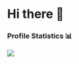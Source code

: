 # Hi there 👋

### Profile Statistics 📊
![](https://komarev.com/ghpvc/?username=rishitc&color=1F6357&style=flat&label=Curious+visitors++)

<!--
**rishitc/rishitc** is a ✨ _special_ ✨ repository because its `README.md` (this file) appears on your GitHub profile.

Here are some ideas to get you started:

- 🔭 I’m currently working on ...
- 🌱 I’m currently learning ...
- 👯 I’m looking to collaborate on ...
- 🤔 I’m looking for help with ...
- 💬 Ask me about ...
- 📫 How to reach me: ...
- 😄 Pronouns: ...
- ⚡ Fun fact: ...
-->
